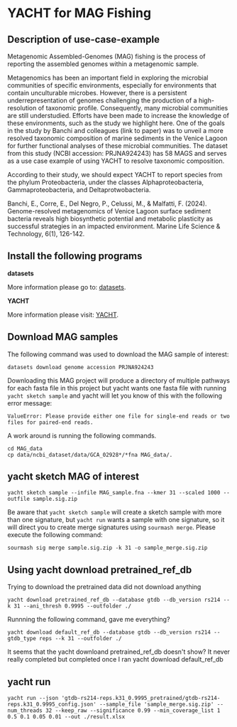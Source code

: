 # YACHT for MAG Fishing

## Description of use-case-example

Metagenomic Assembled-Genomes (MAG) fishing is the process of reporting the assembled genomes within a metagenomic sample.

Metagenomics has been an important field in exploring the microbial communities of specific environments, especially for environments that contain unculturable microbes. However, there is a persistent underrepresentation of genomes challenging the production of a high-resolution of taxonomic profile. Consequently, many microbial communities are still understudied. Efforts have been made to increase the knowledge of these environments, such as the study we highlight here. One of the goals in the study by Banchi and colleagues (link to paper) was to unveil a more resolved taxonomic composition of marine sediments in the Venice Lagoon for further functional analyses of these microbial communities. The dataset from this study (NCBI accession: PRJNA924243) has 58 MAGS and serves as a use case example of using YACHT to resolve taxonomic composition.

According to their study, we should expect YACHT to report species from the phylum Proteobacteria, under the classes Alphaproteobacteria, Gammaproteobacteria, and Deltaprotwobacteria.

Banchi, E., Corre, E., Del Negro, P., Celussi, M., & Malfatti, F. (2024). Genome-resolved metagenomics of Venice Lagoon surface sediment bacteria reveals high biosynthetic potential and metabolic plasticity as successful strategies in an impacted environment. Marine Life Science & Technology, 6(1), 126-142.

## Install the following programs

**datasets**

More information please go to: [datasets](https://www.ncbi.nlm.nih.gov/datasets/docs/v2/download-and-install/).

**YACHT**

More information please visit: [YACHT](https://github.com/KoslickiLab/YACHT).


## Download MAG samples

The following command was used to download the MAG sample of interest:

```
datasets download genome accession PRJNA924243
```

Downloading this MAG project will produce a directory of multiple pathways for each fasta file in this project but yacht wants one fasta file with running `yacht sketch sample` and yacht will let you know of this with the following error message:

```
ValueError: Please provide either one file for single-end reads or two files for paired-end reads.
```

A work around is running the following commands.

```
cd MAG_data
cp data/ncbi_dataset/data/GCA_02928*/*fna MAG_data/.
```

## yacht sketch MAG of interest

```
yacht sketch sample --infile MAG_sample.fna --kmer 31 --scaled 1000 --outfile sample.sig.zip
```

Be aware that `yacht sketch sample` will create a sketch sample with more than one signature, but `yacht run` wants a sample with one signature, so it will direct you to create merge signatures using `sourmash merge`. Please execute the following command:

```
sourmash sig merge sample.sig.zip -k 31 -o sample_merge.sig.zip
```

## Using yacht download pretrained_ref_db

Trying to download the pretrained data did not download anything

```
yacht download pretrained_ref_db --database gtdb --db_version rs214 --k 31 --ani_thresh 0.9995 --outfolder ./
```

Runnning the following command, gave me everything?

```
yacht download default_ref_db --database gtdb --db_version rs214 --gtdb_type reps --k 31 --outfolder ./
```

It seems that the yacht downloand pretrained_ref_db doesn't show? It never really completed but completed once I ran yacht download default_ref_db

## yacht run
```
yacht run --json 'gtdb-rs214-reps.k31_0.9995_pretrained/gtdb-rs214-reps.k31_0.9995_config.json' --sample_file 'sample_merge.sig.zip' --num_threads 32 --keep_raw --significance 0.99 --min_coverage_list 1 0.5 0.1 0.05 0.01 --out ./result.xlsx
```

